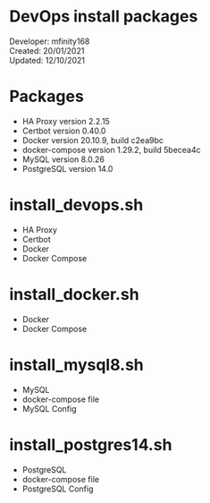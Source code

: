 # DevOps install packages

Developer: mfinity168  
Created: 20/01/2021  
Updated: 12/10/2021

# Packages

- HA Proxy version 2.2.15
- Certbot version 0.40.0
- Docker version 20.10.9, build c2ea9bc
- docker-compose version 1.29.2, build 5becea4c
- MySQL version 8.0.26
- PostgreSQL version 14.0

# install_devops.sh

- HA Proxy
- Certbot
- Docker
- Docker Compose

# install_docker.sh

- Docker
- Docker Compose

# install_mysql8.sh

- MySQL
- docker-compose file
- MySQL Config

# install_postgres14.sh

- PostgreSQL
- docker-compose file
- PostgreSQL Config
